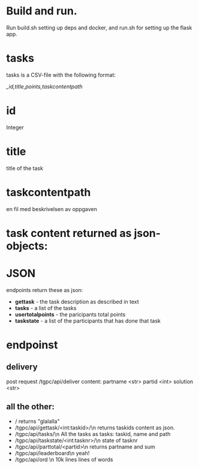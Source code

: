 # Build and run.
Run build.sh setting up deps and docker, and run.sh for setting up the flask app.

# tasks

tasks is a CSV-file with the following format:

_\_id,title,points,taskcontentpath_

# id
Integer

# title
title of the task

# taskcontentpath
en fil med beskrivelsen av oppgaven

# task content returned as json-objects:


# JSON
endpoints return these as json:
- __gettask__ - 
  the task description as described in text
- __tasks__ - 
  a list of the tasks
- __usertotalpoints__ - 
  the paricipants total points
- __taskstate__ - 
  a list of the participants that has done that task

# endpoinst
## delivery 
post request /tgpc/api/deliver
content: 
partname \<str\>
partid \<int\>
solution \<str\>

## all the other:
- /
returns "glalalla"
- /tgpc/api/gettask/\<int:taskid\>/\n
returns taskids content as json.
- /tgpc/api/tasks/\n
All the tasks as tasks: taskid, name and path
- /tgpc/api/taskstate/\<int:tasknr\>/\n
state of tasknr
- /tgpc/api/parttotal/\<partid\>\n
returns partname and sum
- /tgpc/api/leaderboard\n
yeah!
- /tgpc/api/ord \n
10k lines lines of words



  

